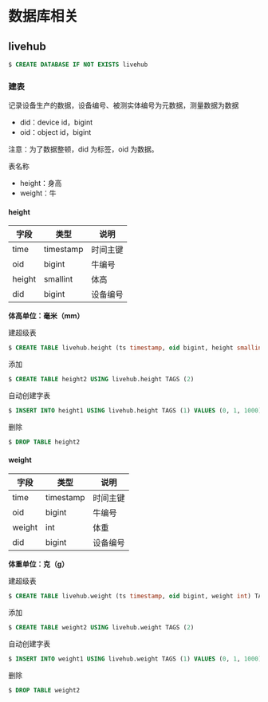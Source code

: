 # 数据库相关


## livehub

```sql
$ CREATE DATABASE IF NOT EXISTS livehub
```

### 建表

记录设备生产的数据，设备编号、被测实体编号为元数据，测量数据为数据

* did：device id，bigint
* oid：object id，bigint

注意：为了数据整顿，did 为标签，oid 为数据。

表名称

* height：身高
* weight：牛


#### height

|字段|类型|说明|
|-|-|-|
|time|timestamp|时间主键|
|oid|bigint|牛编号|
|height|smallint|体高|
|did|bigint|设备编号|

**体高单位：毫米（mm）**

建超级表

```sql
$ CREATE TABLE livehub.height (ts timestamp, oid bigint, height smallint) TAGS(did bigint)
```

添加

```sql
$ CREATE TABLE height2 USING livehub.height TAGS (2)
```

自动创建字表

```sql
$ INSERT INTO height1 USING livehub.height TAGS (1) VALUES (0, 1, 1000)
```


删除

```sql
$ DROP TABLE height2
```

#### weight

|字段|类型|说明|
|-|-|-|
|time|timestamp|时间主键|
|oid|bigint|牛编号|
|weight|int|体重|
|did|bigint|设备编号|

**体重单位：克（g）**


建超级表

```sql
$ CREATE TABLE livehub.weight (ts timestamp, oid bigint, weight int) TAGS(did bigint)
```

添加

```sql
$ CREATE TABLE weight2 USING livehub.weight TAGS (2)
```

自动创建字表

```sql
$ INSERT INTO weight1 USING livehub.weight TAGS (1) VALUES (0, 1, 1000)
```


删除

```sql
$ DROP TABLE weight2
```